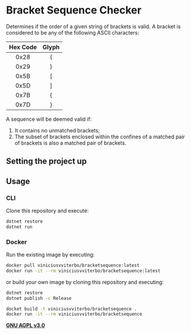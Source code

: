 # Bracket Sequence Checker

Determines if the order of a given string of brackets is valid. A bracket is considered to be any of the following ASCII characters:

| Hex Code | Glyph |
|:--------------:|:-----------:|
| 0x28 | ( |
| 0x29 | ) |
| 0x5B | [ |
| 0x5D | ] |
| 0x7B | { |
| 0x7D | } |

A sequence will be deemed valid if:
1. It contains no unmatched brackets;
2. The subset of brackets enclosed within the confines of a matched pair of brackets is also a matched pair of brackets.

## Setting the project up

## Usage

### CLI

Clone this repository and execute:

```bash
dotnet restore
dotnet run
```

### Docker

Run the existing image by executing:

```bash
docker pull viniciusvviterbo/bracketsequence:latest
docker run -it --rm viniciusvviterbo/bracketsequence:latest
```
or build your own image by cloning this repository and executing:

```bash
dotnet restore
dotnet publish -c Release

docket build -t viniciusvviterbo/bracketsequence .
docker run -it --rm viniciusvviterbo/bracketsequence
```

**[GNU AGPL v3.0](https://www.gnu.org/licenses/agpl-3.0.html)**
